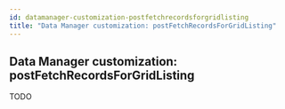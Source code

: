 ```yaml
---
id: datamanager-customization-postfetchrecordsforgridlisting
title: "Data Manager customization: postFetchRecordsForGridListing"
---
```


## Data Manager customization: postFetchRecordsForGridListing

TODO

